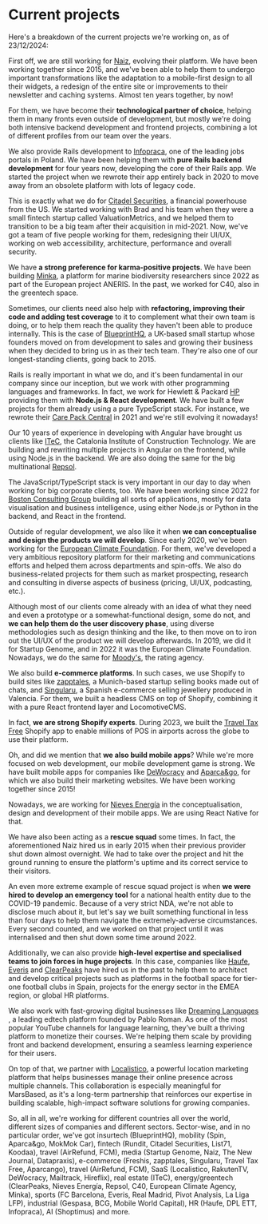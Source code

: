 # Current projects

Here's a breakdown of the current projects we're working on, as of 23/12/2024:

First off, we are still working for <a href="https://naiz.eus" title="Naiz" target="_blank">Naiz</a>, evolving their platform. We have been working together since 2015, and we've been able to help them to undergo important transformations like the adaptation to a mobile-first design to all their widgets, a redesign of the entire site or improvements to their newsletter and caching systems. Almost ten years together, by now!

For them, we have become their <strong>technological partner of choice</strong>, helping them in many fronts even outside of development, but mostly we're doing both intensive backend development and frontend projects, combining a lot of different profiles from our team over the years.

We also provide Rails development to <a href="https://infopraca.pl/" title="Infopraca" target="_blank">Infopraca</a>, one of the leading jobs portals in Poland. We have been helping them with <strong>pure Rails backend development</strong> for four years now, developing the core of their Rails app. We started the project when we rewrote their app entirely back in 2020 to move away from an obsolete platform with lots of legacy code.

This is exactly what we do for <a href="https://www.citadelsecurities.com/" title="Citadel Securities" target="_blank">Citadel Securities</a>, a financial powerhouse from the US. We started working with Brad and his team when they were a small fintech startup called ValuationMetrics, and we helped them to transition to be a big team after their acquisition in mid-2021. Now, we've got a team of five people working for them, redesigning their UI/UX, working on web accessibility, architecture, performance and overall security.

We have <strong>a strong preference for karma-positive projects</strong>. We have been building <a href="https://minka-sdg.org/" title="Minka" target="_blank">Minka</a>, a platform for marine biodiversity researchers since 2022 as part of the European project ANERIS. In the past, we worked for C40, also in the greentech space.

Sometimes, our clients need also help with <strong>refactoring, improving their code and adding test coverage</strong> to it to complement what their own team is doing, or to help them reach the quality they haven't been able to produce internally. This is the case of <a href="http://www.blueprinthq.com/" title="BlueprintHQ" target="_blank">BlueprintHQ</a>, a UK-based small startup whose founders moved on from development to sales and growing their business when they decided to bring us in as their tech team. They're also one of our longest-standing clients, going back to 2015.

Rails is really important in what we do, and it's been fundamental in our company since our inception, but we work with other programming languages and frameworks. In fact, we work for Hewlett & Packard <a href="https://www.hp.com" title="HP" target="_blank">HP</a> providing them with <strong>Node.js & React development</strong>. We have built a few projects for them already using a pure TypeScript stack. For instance, we rewrote their <a href="https://cpc2.ext.hp.com/" title="Care Pack Central" target="_blank">Care Pack Central</a> in 2021 and we're still evolving it nowadays!

Our 10 years of experience in developing with Angular have brought us clients like <a href="https://en.itec.cat/" title="ITeC" target="_blank">ITeC</a>, the Catalonia Institute of Construction Technology. We are building and rewriting multiple projects in Angular on the frontend, while using Node.js in the backend. We are also doing the same for the big multinational <a href="https://www.repsol.com/es/index.cshtml" title="Repsol" target="_blank">Repsol</a>.

The JavaScript/TypeScript stack is very important in our day to day when working for big corporate clients, too. We have been working since 2022 for <a href="https://www.bcg.com/" title="Boston Consulting Group" target="_blank">Boston Consulting Group</a> building all sorts of applications, mostly for data visualisation and business intelligence, using either Node.js or Python in the backend, and React in the frontend.

Outside of regular development, we also like it when <strong>we can conceptualise and design the products we will develop</strong>. Since early 2020, we've been working for the <a href="https://europeanclimate.org/" title="European Climate Foundation" target="_blank">European Climate Foundation</a>. For them, we've developed a very ambitious repository platform for their marketing and communications efforts and helped them across departments and spin-offs. We also do business-related projects for them such as market prospecting, research and consulting in diverse aspects of business (pricing, UI/UX, podcasting, etc.).

Although most of our clients come already with an idea of what they need and even a prototype or a somewhat-functional design, some do not, and <strong>we can help them do the user discovery phase</strong>, using diverse methodologies such as design thinking and the like, to then move on to iron out the UI/UX of the product we will develop afterwards. In 2019, we did it for Startup Genome, and in 2022 it was the European Climate Foundation. Nowadays, we do the same for [Moody's](https://moodys.com/), the rating agency.

We also build <strong>e-commerce platforms</strong>. In such cases, we use Shopify to build sites like <a href="http://www.zapptales.de" title="zapptales" target="_blank">zapptales</a>, a Munich-based startup selling books made out of chats, and <a href="https://www.singularu.com" title="Singularu" target="_blank">Singularu</a>, a Spanish e-commerce selling jewellery produced in Valencia. For them, we built a headless CMS on top of Shopify, combining it with a pure React frontend layer and LocomotiveCMS.

In fact, <strong>we are strong Shopify experts</strong>. During 2023, we built the <a href="https://www.traveltaxfree.com/en/" title="Travel Tax Free" target="_blank">Travel Tax Free</a> Shopify app to enable millions of POS in airports across the globe to use their platform.

Oh, and did we mention that <strong>we also build mobile apps</strong>? While we're more focused on web development, our mobile development game is strong. We have built mobile apps for companies like <a href="https://www.dewocracy.com" title="DeWocracy" target="_blank">DeWocracy</a> and <a href="https://www.aparcandgo.com/en/" title="Aparca&go" target="_blank">Aparca&go</a>, for which we also build their marketing websites. We have been working together since 2015!

Nowadays, we are working for <a href="https://www.nievesenergia.com/" title="Nieves Energia" target="_blank">Nieves Energía</a> in the conceptualisation, design and development of their mobile apps. We are using React Native for that.

We have also been acting as a <strong>rescue squad</strong> some times. In fact, the aforementioned Naiz hired us in early 2015 when their previous provider shut down almost overnight. We had to take over the project and hit the ground running to ensure the platform's uptime and its correct service to their visitors.

An even more extreme example of rescue squad project is when <strong>we were hired to develop an emergency tool</strong> for a national health entity due to the COVID-19 pandemic. Because of a very strict NDA, we're not able to disclose much about it, but let's say we built something functional in less than four days to help them navigate the extremely-adverse circumstances. Every second counted, and we worked on that project until it was internalised and then shut down some time around 2022.

Additionally, we can also provide <strong>high-level expertise and specialised teams to join forces in huge projects</strong>. In this case, companies like <a href="https://www.haufegroup.com/en/home" title="Haufe" target="_blank">Haufe</a>, <a href="https://www.everis.com/global/en" title="Everis" target="_blank">Everis</a> and <a href="https://www.clearpeaks.com/" title="ClearPeaks" target="_blank">ClearPeaks</a> have hired us in the past to help them to architect and develop critical projects such as platforms in the football space for tier-one football clubs in Spain, projects for the energy sector in the EMEA region, or global HR platforms.

We also work with fast-growing digital businesses like <a href="https://www.dreamingspanish.com/" title="Dreaming Languages" target="_blank">Dreaming Languages</a> , a leading edtech platform founded by Pablo Roman. As one of the most popular YouTube channels for language learning, they’ve built a thriving platform to monetize their courses. We're helping them scale by providing front and backend development, ensuring a seamless learning experience for their users.

On top of that, we partner with <a href="https://www.localistico.com/" title="Localistico" target="_blank">Localistico</a>, a powerful location marketing platform that helps businesses manage their online presence across multiple channels. This collaboration is especially meaningful for MarsBased, as it's a long-term partnership that reinforces our expertise in building scalable, high-impact software solutions for growing companies.

So, all in all, we're working for different countries all over the world, different sizes of companies and different sectors. Sector-wise, and in no particular order, we've got insurtech (BlueprintHQ), mobility (Spin, Aparca&go, MokMok Car), fintech (Rundit, Citadel Securities, List71, Koodaa), travel (AirRefund, FCM), media (Startup Genome, Naiz, The New Journal, Datapraxis), e-commerce (Freshis, zapptales, Singularu, Travel Tax Free, Aparcango), travel (AirRefund, FCM), SaaS (Localistico, RakutenTV, DeWocracy, Mailtrack, Hireflix), real estate (ITeC), energy/greentech (ClearPeaks, Nieves Energía, Repsol, C40, European Climate Agency, Minka), sports (FC Barcelona, Everis, Real Madrid, Pivot Analysis, La Liga LFP), industrial (Gespasa, BCG, Mobile World Capital), HR (Haufe, DPL ETT, Infopraca), AI (Shoptimus) and more.



